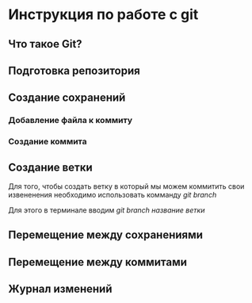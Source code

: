 # Инструкция по работе с git

## Что такое Git?

## Подготовка репозитория

## Создание сохранений

### Добавление файла к коммиту

### Создание коммита

## Создание ветки

Для того, чтобы создать ветку в который мы можем коммитить свои извененения необходимо использовать комманду *git branch*

Для этого в терминале вводим *git branch название ветки*

## Перемещение между сохранениями

## Перемещение между коммитами

## Журнал изменений





